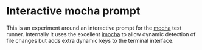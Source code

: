 # Interactive mocha prompt

This is an experiment around an interactive prompt for the
[mocha](https://github.com/mochajs/mocha)
test runner. Internally it uses the excellent
[imocha](https://github.com/gustavnikolaj/imocha)
to allow dynamic detection of file changes but adds extra
dynamic keys to the terminal interface.
